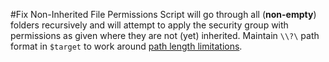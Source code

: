#Fix Non-Inherited File Permissions
Script will go through all (**non-empty**) folders recursively and will attempt to apply the security group with permissions as given where they are not (yet) inherited. Maintain `\\?\` path format in `$target` to work around [path length limitations](https://docs.microsoft.com/nl-nl/windows/win32/fileio/naming-a-file?redirectedfrom=MSDN#maximum-path-length-limitation). 